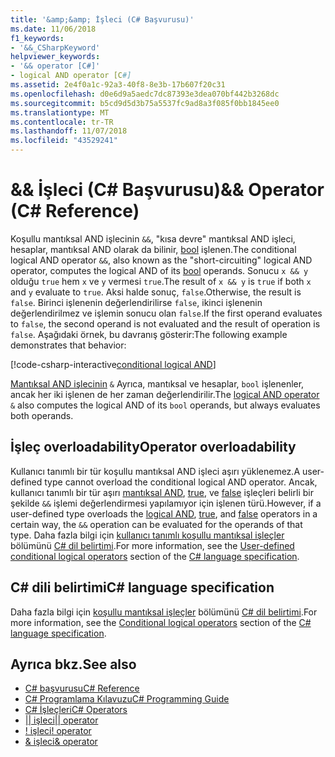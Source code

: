 ```yaml
---
title: '&amp;&amp; İşleci (C# Başvurusu)'
ms.date: 11/06/2018
f1_keywords:
- '&&_CSharpKeyword'
helpviewer_keywords:
- '&& operator [C#]'
- logical AND operator [C#]
ms.assetid: 2e4f0a1c-92a3-40f8-8e3b-17b607f20c31
ms.openlocfilehash: d0e6d9a5aedc7dc87393e3dea070bf442b3268dc
ms.sourcegitcommit: b5cd9d5d3b75a5537fc9ad8a3f085f0bb1845ee0
ms.translationtype: MT
ms.contentlocale: tr-TR
ms.lasthandoff: 11/07/2018
ms.locfileid: "43529241"
---
```

# <a name="ampamp-operator-c-reference"></a><span data-ttu-id="cd0c9-102">&amp;&amp; İşleci (C# Başvurusu)</span><span class="sxs-lookup"><span data-stu-id="cd0c9-102">&amp;&amp; Operator (C# Reference)</span></span>

<span data-ttu-id="cd0c9-103">Koşullu mantıksal AND işlecinin `&&`, "kısa devre" mantıksal AND işleci, hesaplar, mantıksal AND olarak da bilinir, [bool](../keywords/bool.md) işlenen.</span><span class="sxs-lookup"><span data-stu-id="cd0c9-103">The conditional logical AND operator `&&`, also known as the "short-circuiting" logical AND operator, computes the logical AND of its [bool](../keywords/bool.md) operands.</span></span> <span data-ttu-id="cd0c9-104">Sonucu `x && y` olduğu `true` hem `x` ve `y` vermesi `true`.</span><span class="sxs-lookup"><span data-stu-id="cd0c9-104">The result of `x && y` is `true` if both `x` and `y` evaluate to `true`.</span></span> <span data-ttu-id="cd0c9-105">Aksi halde sonuç, `false`.</span><span class="sxs-lookup"><span data-stu-id="cd0c9-105">Otherwise, the result is `false`.</span></span> <span data-ttu-id="cd0c9-106">Birinci işlenenin değerlendirilirse `false`, ikinci işlenenin değerlendirilmez ve işlemin sonucu olan `false`.</span><span class="sxs-lookup"><span data-stu-id="cd0c9-106">If the first operand evaluates to `false`, the second operand is not evaluated and the result of operation is `false`.</span></span> <span data-ttu-id="cd0c9-107">Aşağıdaki örnek, bu davranış gösterir:</span><span class="sxs-lookup"><span data-stu-id="cd0c9-107">The following example demonstrates that behavior:</span></span>

[!code-csharp-interactive[conditional logical AND](~/samples/snippets/csharp/language-reference/operators/ConditionalLogicalOperatorsExamples.cs#And)]

<span data-ttu-id="cd0c9-108">[Mantıksal AND işlecinin](and-operator.md) `&` Ayrıca, mantıksal ve hesaplar, `bool` işlenenler, ancak her iki işlenen de her zaman değerlendirilir.</span><span class="sxs-lookup"><span data-stu-id="cd0c9-108">The [logical AND operator](and-operator.md) `&` also computes the logical AND of its `bool` operands, but always evaluates both operands.</span></span>

## <a name="operator-overloadability"></a><span data-ttu-id="cd0c9-109">İşleç overloadability</span><span class="sxs-lookup"><span data-stu-id="cd0c9-109">Operator overloadability</span></span>

<span data-ttu-id="cd0c9-110">Kullanıcı tanımlı bir tür koşullu mantıksal AND işleci aşırı yüklenemez.</span><span class="sxs-lookup"><span data-stu-id="cd0c9-110">A user-defined type cannot overload the conditional logical AND operator.</span></span> <span data-ttu-id="cd0c9-111">Ancak, kullanıcı tanımlı bir tür aşırı [mantıksal AND](and-operator.md), [true](../keywords/true-operator.md), ve [false](../keywords/false-operator.md) işleçleri belirli bir şekilde `&&` işlemi değerlendirmesi yapılamıyor için işlenen türü.</span><span class="sxs-lookup"><span data-stu-id="cd0c9-111">However, if a user-defined type overloads the [logical AND](and-operator.md), [true](../keywords/true-operator.md), and [false](../keywords/false-operator.md) operators in a certain way, the `&&` operation can be evaluated for the operands of that type.</span></span> <span data-ttu-id="cd0c9-112">Daha fazla bilgi için [kullanıcı tanımlı koşullu mantıksal işleçler](~/_csharplang/spec/expressions.md#user-defined-conditional-logical-operators) bölümünü [ C# dil belirtimi](../language-specification/index.md).</span><span class="sxs-lookup"><span data-stu-id="cd0c9-112">For more information, see the [User-defined conditional logical operators](~/_csharplang/spec/expressions.md#user-defined-conditional-logical-operators) section of the [C# language specification](../language-specification/index.md).</span></span>

## <a name="c-language-specification"></a><span data-ttu-id="cd0c9-113">C# dili belirtimi</span><span class="sxs-lookup"><span data-stu-id="cd0c9-113">C# language specification</span></span>

<span data-ttu-id="cd0c9-114">Daha fazla bilgi için [koşullu mantıksal işleçler](~/_csharplang/spec/expressions.md#conditional-logical-operators) bölümünü [ C# dil belirtimi](../language-specification/index.md).</span><span class="sxs-lookup"><span data-stu-id="cd0c9-114">For more information, see the [Conditional logical operators](~/_csharplang/spec/expressions.md#conditional-logical-operators) section of the [C# language specification](../language-specification/index.md).</span></span>

## <a name="see-also"></a><span data-ttu-id="cd0c9-115">Ayrıca bkz.</span><span class="sxs-lookup"><span data-stu-id="cd0c9-115">See also</span></span>

- [<span data-ttu-id="cd0c9-116">C# başvurusu</span><span class="sxs-lookup"><span data-stu-id="cd0c9-116">C# Reference</span></span>](../index.md)
- [<span data-ttu-id="cd0c9-117">C# Programlama Kılavuzu</span><span class="sxs-lookup"><span data-stu-id="cd0c9-117">C# Programming Guide</span></span>](../../programming-guide/index.md)
- [<span data-ttu-id="cd0c9-118">C# İşleçleri</span><span class="sxs-lookup"><span data-stu-id="cd0c9-118">C# Operators</span></span>](index.md)
- [<span data-ttu-id="cd0c9-119">|| işleci</span><span class="sxs-lookup"><span data-stu-id="cd0c9-119">|| operator</span></span>](conditional-or-operator.md)
- [<span data-ttu-id="cd0c9-120">\! işleci</span><span class="sxs-lookup"><span data-stu-id="cd0c9-120">! operator</span></span>](logical-negation-operator.md)
- [<span data-ttu-id="cd0c9-121">& işleci</span><span class="sxs-lookup"><span data-stu-id="cd0c9-121">& operator</span></span>](and-operator.md)
